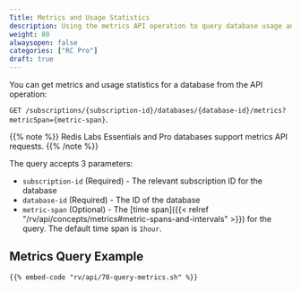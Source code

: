 ```yaml
---
Title: Metrics and Usage Statistics
description: Using the metrics API operation to query database usage and statistics information
weight: 80
alwaysopen: false
categories: ["RC Pro"]
draft: true
---
```

You can get metrics and usage statistics for a database from the API operation:

`GET /subscriptions/{subscription-id}/databases/{database-id}/metrics?metricSpan={metric-span}`.

{{% note %}}
Redis Labs Essentials and Pro databases support metrics API requests.
{{% /note %}}

The query accepts 3 parameters:

- `subscription-id` (Required) - The relevant subscription ID for the database
- `database-id` (Required) - The ID of the database
- `metric-span` (Optional) - The [time span]({{< relref "/rv/api/concepts/metrics#metric-spans-and-intervals" >}}) for the query. The default time span is `1hour`.

## Metrics Query Example

```shell
{{% embed-code "rv/api/70-query-metrics.sh" %}}
```
